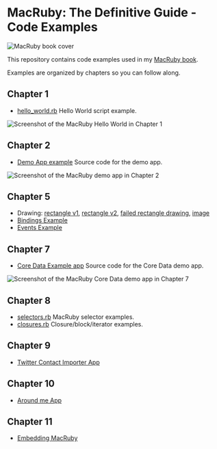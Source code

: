 # MacRuby: The Definitive Guide - Code Examples

![MacRuby book cover](http://covers.oreilly.com/images/0636920000723/rc_s.gif)

This repository contains code examples used in my [MacRuby book](http://oreilly.com/catalog/0636920000723).

Examples are organized by chapters so you can follow along.

## Chapter 1

* [hello_world.rb](http://github.com/mattetti/MacRuby--The-Definitive-Guide/blob/master/chapter_1/hello_world.rb) Hello World script example.

![Screenshot of the MacRuby Hello World in Chapter 1](https://github.com/angry-boss/MacRuby-The-Definitive-Guide/blob/master/chapter_1/hello_world.png)


## Chapter 2

* [Demo App example](http://github.com/mattetti/MacRuby--The-Definitive-Guide/raw/master/chapter_2/demo_app.zip) Source code for the demo app.

![Screenshot of the MacRuby demo app in Chapter 2](https://img.skitch.com/20101217-gsx1f85swynag75eq9auid6u83.png "MacRuby Demo App - Chapter 2")

## Chapter 5

* Drawing: [rectangle v1](http://github.com/mattetti/MacRuby--The-Definitive-Guide/blob/master/chapter_5/draw_rect_v1.rb), [rectangle v2](https://github.com/mattetti/MacRuby--The-Definitive-Guide/blob/master/chapter_5/draw_rect_v2.rb), [failed rectangle drawing](https://github.com/mattetti/MacRuby--The-Definitive-Guide/blob/master/chapter_5/failed_draw_rect.rb), [image](https://github.com/mattetti/MacRuby--The-Definitive-Guide/blob/master/chapter_5/image.rb) 
* [Bindings Example](http://github.com/mattetti/MacRuby--The-Definitive-Guide/tree/master/chapter_5/bindingsExample)
* [Events Example](http://github.com/mattetti/MacRuby--The-Definitive-Guide/tree/master/chapter_5/events/events)

## Chapter 7

* [Core Data Example app](http://github.com/mattetti/MacRuby--The-Definitive-Guide/raw/master/chapter_7/CoreDataExample.zip) Source code for the Core Data demo app.

![Screenshot of the MacRuby Core Data demo app in Chapter 7](https://img.skitch.com/20110110-c6q3dxf8dqb1xj9xk26s1ifxi7.jpg "MacRuby Demo App - Chapter 2")


## Chapter 8

* [selectors.rb](http://github.com/mattetti/MacRuby--The-Definitive-Guide/blob/master/chapter_8/selectors.rb) MacRuby selector examples.
* [closures.rb](http://github.com/mattetti/MacRuby--The-Definitive-Guide/blob/master/chapter_8/closures.rb) Closure/block/iterator examples.


## Chapter 9

* [Twitter Contact Importer App](http://github.com/mattetti/MacRuby--The-Definitive-Guide/tree/master/chapter_9/TwitterContactImporter)


## Chapter 10

* [Around me App](http://github.com/mattetti/MacRuby--The-Definitive-Guide/tree/master/chapter_10/AroundMe)

## Chapter 11

* [Embedding MacRuby](http://github.com/mattetti/MacRuby--The-Definitive-Guide/tree/master/chapter_11/EmbeddedMacRuby/)
